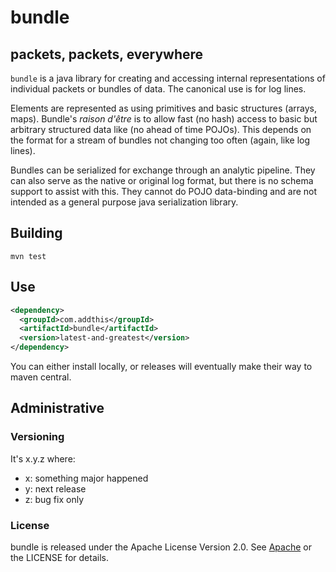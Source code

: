 # bundle

## packets, packets, everywhere

`bundle` is a java library for creating and accessing internal
representations of individual packets or bundles of data.  The
canonical use is for log lines.

Elements are represented as using primitives and basic structures
(arrays, maps).  Bundle's *raison d'être* is to allow fast (no hash)
access to basic but arbitrary structured data like (no ahead of time
POJOs).  This depends on the format for a stream of bundles not
changing too often (again, like log lines).

Bundles can be serialized for exchange through an analytic pipeline.
They can also serve as the native or original log format, but there is
no schema support to assist with this.  They cannot do POJO
data-binding and are not intended as a general purpose java
serialization library.


## Building

`mvn test`

## Use

```xml
<dependency>
  <groupId>com.addthis</groupId>
  <artifactId>bundle</artifactId>
  <version>latest-and-greatest</version>
</dependency>
```

You can either install locally, or releases will eventually make their
way to maven central.

## Administrative

### Versioning

It's x.y.z where:

 * x: something major happened
 * y: next release
 * z: bug fix only

### License

bundle is released under the Apache License Version 2.0.  See
[Apache](http://www.apache.org/licenses/LICENSE-2.0) or the LICENSE
for details.
